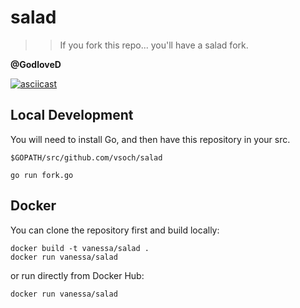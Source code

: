 # salad
>> If you fork this repo... you'll have a salad fork.

**@GodloveD**

[![asciicast](https://asciinema.org/a/159960.png)](https://asciinema.org/a/159960?speed=2)


## Local Development
You will need to install Go, and then have this repository in your src.

`$GOPATH/src/github.com/vsoch/salad`

```
go run fork.go
```

## Docker


You can clone the repository first and build locally:

```
docker build -t vanessa/salad .
docker run vanessa/salad
```

or run directly from Docker Hub:

```
docker run vanessa/salad
```
